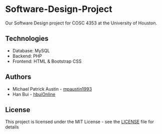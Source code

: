 # Software-Design-Project

Our Software Design project for COSC 4353 at the University of Houston.

## Technologies

-  Database: MySQL
-  Backend: PHP
-  Frontend: HTML & Bootstrap CSS

## Authors

-  Michael Patrick Austin - [mpaustin1993](https://github.com/mpaustin1993)
-  Han Bui - [hbuiOnline](https://github.com/hbuiOnline)

## License

This project is licensed under the MIT License - see the [LICENSE](LICENSE) file for details
